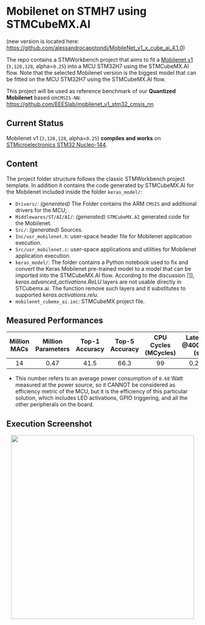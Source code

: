 # Mobilenet on STMH7 using STMCubeMX.AI
(new version is located here: https://github.com/alessandrocapotondi/MobileNet_v1_x_cube_ai_4.1.0)

The repo contains a STMWorkbench project that aims to fit a [Mobilenet v1](https://github.com/tensorflow/models/blob/master/research/slim/nets/mobilenet_v1.md) (`3,128,128`, alpha=`0.25`) into a MCU STM32H7 using the STMCubeMX.AI flow. Note that the selected Mobilenet version is the biggest model that can be fitted on the MCU STM32H7 using the STMCubeMX.AI flow.

This project will be used as reference benchmark of our **Quantized Mobilenet** based on`CMSIS-NN`: https://github.com/EEESlab/mobilenet_v1_stm32_cmsis_nn

## Current Status
Mobilenet v1 (`3,128,128`, alpha=`0.25`) **compiles and works** on 
[STMicroelectronics STM32 Nucleo-144](https://www.st.com/en/evaluation-tools/nucleo-f429zi.html).

## Content
The project folder structure follows the classic STMWorkbench project template. In addition it contains the code generated by STMCubeMX.AI for the Mobilenet included inside the folder `keras_model/`:
- `Drivers/`: *(generated)* The Folder contains the ARM `CMSIS` and additional drivers for the MCU;
- `Middlewares/ST/AI/AI/`: *(generated)* `STMCubeMX.AI` generated code for the Mobilenet.
- `Src/`: *(generated)* Sources.
- `Inc/usr_mobilenet.h`: user-space header file for Mobilenet application execution.
- `Src/usr_mobilenet.c`: user-space applications and utilities for Mobilenet application execution.
- `keras_model/`: The folder contains a Python notebook used to fix and convert the Keras Mobilenet pre-trained model to a model that can be imported into the STMCubeMX.AI flow. According to the discussion [\[1\]](https://community.st.com/s/question/0D50X0000AVUpc1SQD/keras-import-not-implemented-unsupported-layer-type-relu), *keras.advanced_activations.ReLU* layers are not usable directly in STCubemx.ai. The function remove such layers and it substitutes to supported *keras.activations.relu*.
- `mobilenet_cubemx_ai.ioc`: STMCubeMX project file.

## Measured Performances
Million MACs | Million Parameters | Top-1 Accuracy| Top-5 Accuracy | CPU Cycles (MCycles)| Latency @400MHz (s)| MMACs/s | MMACs/s/W* |
:------------:|:----------:|:-------:|:-------:|:-------:|:-------:|:-------:|:-------:|
14|0.47|41.5|66.3|99|0.247|56.7|84.6|

* This number refers to an average power consumption of `0.68` Watt measured at the power source, so it CANNOT be considered as efficiency metric of the MCU, but it is the efficiency of this particular solution, which includes LED activations, GPIO triggering, and all the other peripherals on the board.

## Execution Screenshot
<p align="center">
  <img src="docs/screenshot.jpg" align="middle" width="480">
</p>
